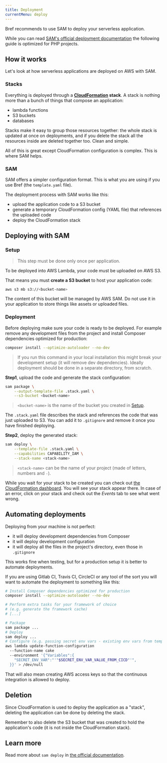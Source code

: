 ```yaml
---
title: Deployment
currentMenu: deploy
---
```


Bref recommends to use SAM to deploy your serverless application.

While you can read [SAM's official deployment documentation](https://github.com/awslabs/aws-sam-cli/blob/develop/docs/deploying_serverless_applications.md) the following guide is optimized for PHP projects.

## How it works

Let's look at how serverless applications are deployed on AWS with SAM.

### Stacks

Everything is deployed through a **[CloudFormation](https://aws.amazon.com/cloudformation/) stack**. A stack is nothing more than a bunch of things that compose an application:

- lambda functions
- S3 buckets
- databases

Stacks make it easy to group those resources together: the whole stack is updated at once on deployments, and if you delete the stack all the resources inside are deleted together too. Clean and simple.

All of this is great except CloudFormation configuration is complex. This is where SAM helps.

### SAM

SAM offers a simpler configuration format. This is what you are using if you use Bref (the `template.yaml` file).

The deployment process with SAM works like this:

- upload the application code to a S3 bucket
- generate a temporary CloudFormation config (YAML file) that references the uploaded code
- deploy the CloudFormation stack

## Deploying with SAM

### Setup

> This step must be done only once per application.

To be deployed into AWS Lambda, your code must be uploaded on AWS S3.

That means you must **create a S3 bucket** to host your application code:

```sh
aws s3 mb s3://<bucket-name>
```

The content of this bucket will be managed by AWS SAM. Do not use it in your application to store things like assets or uploaded files.

### Deployment

Before deploying make sure your code is ready to be deployed. For example remove any development files from the project and install Composer dependencies optimized for production:

```bash
composer install --optimize-autoloader --no-dev
```

> If you run this command in your local installation this might break your development setup (it will remove dev dependencies). Ideally deployment should be done in a separate directory, from scratch.

**Step1**, upload the code and generate the stack configuration:

```bash
sam package \
    --output-template-file .stack.yaml \
    --s3-bucket <bucket-name>
```

> `<bucket-name>` is the name of the bucket you created in [Setup](#setup).

The `.stack.yaml` file describes the stack and references the code that was just uploaded to S3. You can add it to `.gitignore` and remove it once you have finished deploying.

**Step2**, deploy the generated stack:

```bash
sam deploy \
    --template-file .stack.yaml \
    --capabilities CAPABILITY_IAM \
    --stack-name <stack-name>
```

> `<stack-name>` can be the name of your project (made of letters, numbers and `-`).

While you wait for your stack to be created you can check out [the CloudFormation dashboard](https://us-east-2.console.aws.amazon.com/cloudformation/home). You will see your stack appear there. In case of an error, click on your stack and check out the *Events* tab to see what went wrong.

## Automating deployments

Deploying from your machine is not perfect:

- it will deploy development dependencies from Composer
- it will deploy development configuration
- it will deploy all the files in the project's directory, even those in `.gitignore`

This works fine when testing, but for a production setup it is better to automate deployments.

If you are using Gitlab CI, Travis CI, CircleCI or any tool of the sort you will want to automate the deployment to something like this:

```bash
# Install Composer dependencies optimized for production
composer install --optimize-autoloader --no-dev

# Perform extra tasks for your framework of choice
# (e.g. generate the framework cache)
# [...]

# Package
sam package ...
# Deploy
sam deploy ...
# Configure (e.g. passing secret env vars - existing env vars from template.yaml will be replaced!)
aws lambda update-function-configuration
  --function-name cake
  --environment '{"Variables":{
    "SECRET_ENV_VAR":"'"$SECRET_ENV_VAR_VALUE_FROM_CICD"'",
  }}' > /dev/null
```

That will also mean creating AWS access keys so that the continuous integration is allowed to deploy.

## Deletion

Since CloudFormation is used to deploy the application as a "stack", deleting the application can be done by deleting the stack.

Remember to also delete the S3 bucket that was created to hold the application's code (it is not inside the CloudFormation stack).

## Learn more

Read more about `sam deploy` in [the official documentation](https://github.com/awslabs/aws-sam-cli/blob/develop/docs/deploying_serverless_applications.md).

